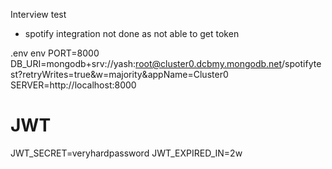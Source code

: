 Interview test 
- spotify integration  not done as not able to get token

.env
env 
PORT=8000
DB_URI=mongodb+srv://yash:root@cluster0.dcbmy.mongodb.net/spotifytest?retryWrites=true&w=majority&appName=Cluster0
SERVER=http://localhost:8000

# JWT
JWT_SECRET=veryhardpassword
JWT_EXPIRED_IN=2w
